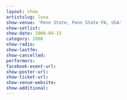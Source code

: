 ```yaml
---
layout: show
artistslug: luna
show-venue: 'Penn State, Penn State PA, USA'
show-setlist: 
show-date: 2000-04-15
category: 2000
show-radio: 
show-lastfm: 
show-cancelled: 
performers: 
facebook-event-url: 
show-poster-url: 
show-ticket-url: 
show-venue-website: 
show-additional: 
---
```


